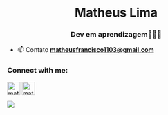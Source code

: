 <h1 align="center">Matheus Lima</h1>
<h3 align="center">Dev em aprendizagem👨🏿‍💻</h3>

- 📫 Contato **matheusfrancisco1103@gmail.com**

<h3 align="left">Connect with me:</h3>
<p align="left">
<a href="https://twitter.com/matheussfrl" target="blank"><img align="center" src="https://img.icons8.com/nolan/64/twitter.png" alt="matheusflima_" height="30" width="30" /></a>
<a href="https://instagram.com/matheussfrl" target="blank"><img align="center" src="https://img.icons8.com/nolan/64/instagram-new.png" alt="matheussfrl" height="30" width="30" /></a>
</p>
<a href="https://github.com/matheus1103">
  <img align="center" src="https://github-readme-stats.anuraghazra1.vercel.app/api/top-langs/?username=matheus1103&layout=compact&theme=radical" />
</a>
